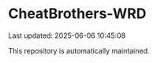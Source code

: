 # CheatBrothers-WRD

Last updated: 2025-06-06 10:45:08

This repository is automatically maintained.

